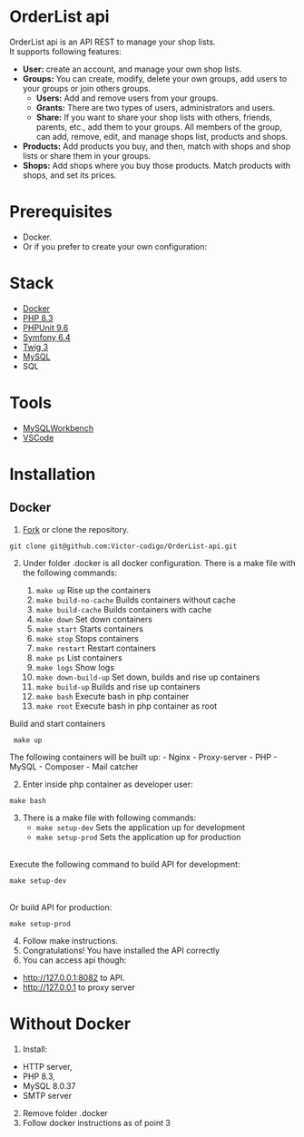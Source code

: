 # OrderList api
OrderList api is an API REST to manage your shop lists.
<br>It supports following features:
- **User:** create an account, and manage your own shop lists.
- **Groups:** You can create, modify, delete your own groups, add users to your groups or join others groups. 
	- **Users:** Add and remove users from your groups.
	- **Grants:** There are two types of users, administrators and users.
	- **Share:** If you want to share your shop lists with others, friends, parents, etc., add them to your groups. All members of the group, can add, remove, edit, and manage shops list, products and shops.
- **Products:** Add products you buy, and then, match with shops and shop lists or share them in your groups.
- **Shops:** Add shops where you buy those products. Match products with shops, and set its prices.

# Prerequisites
- Docker.
- Or if you prefer to create your own configuration: 

# Stack
- [Docker](https://www.docker.com/)
- [PHP 8.3](https://www.php.net/)
- [PHPUnit 9.6](https://phpunit.de/index.html)
- [Symfony 6.4](https://symfony.com/)
- [Twig 3](https://twig.symfony.com/)
- [MySQL](https://www.mysql.com/)
- SQL

# Tools
- [MySQLWorkbench](https://www.mysql.com/products/workbench/)
- [VSCode](https://code.visualstudio.com/)

# Installation
## Docker

1. [Fork](https://github.com/Victor-codigo/OrderList-api/fork) or clone the repository.
 ```
git clone git@github.com:Victor-codigo/OrderList-api.git
 ```
2. Under folder .docker is all docker configuration.
There is a make file with the following commands:

	1. `make up`               Rise up the containers
	2. `make build-no-cache`   Builds containers without cache
	3. `make build-cache`      Builds containers with cache  
	4. `make down`             Set down containers  
	5. `make start`            Starts containers
	6. `make stop`             Stops containers
	7. `make restart`          Restart containers
	8. `make ps`               List containers
	9. `make logs`             Show logs
	10. `make down-build-up`    Set down, builds and rise up containers
	11. `make build-up`         Builds and rise up containers
	12. `make bash`             Execute bash in php container
	13. `make root`             Execute bash in php container as root

Build and start containers 
```
 make up
```
The following containers will be built up:
	- Nginx
	- Proxy-server
	- PHP
	- MySQL
	- Composer
	- Mail catcher

2. Enter inside php container as developer user:
 ````
make bash
````
3. There is a make file with following commands:
	- `make setup-dev`               Sets the application up for development
	- `make setup-prod`  Sets the application up for production
	
<br>Execute the following command to build API for development:
````
make setup-dev
````
<br>Or build API for production:
````
make setup-prod
````
4. Follow make instructions.
5. Congratulations! You have installed the API correctly
6. You can access api though:
- http://127.0.0.1:8082 to API.
- http://127.0.0.1 to proxy server
 
# Without Docker 
1. Install:
- HTTP server, 
- PHP 8.3, 
- MySQL 8.0.37 
- SMTP server

2. Remove folder .docker
3. Follow docker instructions as of point 3
